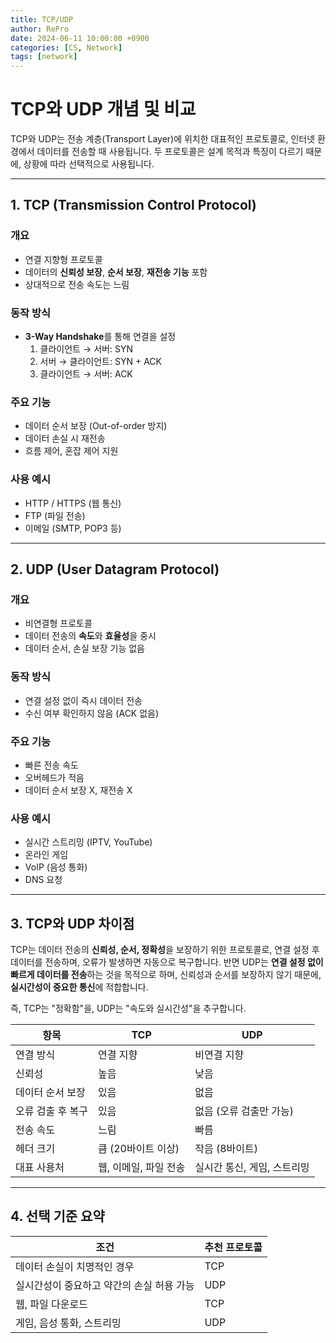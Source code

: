 ```yaml
---
title: TCP/UDP
author: RePro
date: 2024-06-11 10:00:00 +0900
categories: [CS, Network]
tags: [network]
---
```


# TCP와 UDP 개념 및 비교

TCP와 UDP는 전송 계층(Transport Layer)에 위치한 대표적인 프로토콜로, 인터넷 환경에서 데이터를 전송할 때 사용됩니다. 두 프로토콜은 설계 목적과 특징이 다르기 때문에, 상황에 따라 선택적으로 사용됩니다.

---

## 1. TCP (Transmission Control Protocol)

### 개요
- 연결 지향형 프로토콜
- 데이터의 **신뢰성 보장**, **순서 보장**, **재전송 기능** 포함
- 상대적으로 전송 속도는 느림

### 동작 방식
- **3-Way Handshake**를 통해 연결을 설정
  1. 클라이언트 → 서버: SYN
  2. 서버 → 클라이언트: SYN + ACK
  3. 클라이언트 → 서버: ACK

### 주요 기능
- 데이터 순서 보장 (Out-of-order 방지)
- 데이터 손실 시 재전송
- 흐름 제어, 혼잡 제어 지원

### 사용 예시
- HTTP / HTTPS (웹 통신)
- FTP (파일 전송)
- 이메일 (SMTP, POP3 등)

---

## 2. UDP (User Datagram Protocol)

### 개요
- 비연결형 프로토콜
- 데이터 전송의 **속도**와 **효율성**을 중시
- 데이터 순서, 손실 보장 기능 없음

### 동작 방식
- 연결 설정 없이 즉시 데이터 전송
- 수신 여부 확인하지 않음 (ACK 없음)

### 주요 기능
- 빠른 전송 속도
- 오버헤드가 적음
- 데이터 순서 보장 X, 재전송 X

### 사용 예시
- 실시간 스트리밍 (IPTV, YouTube)
- 온라인 게임
- VoIP (음성 통화)
- DNS 요청

---

## 3. TCP와 UDP 차이점

TCP는 데이터 전송의 **신뢰성, 순서, 정확성**을 보장하기 위한 프로토콜로, 연결 설정 후 데이터를 전송하며, 오류가 발생하면 자동으로 복구합니다. 반면 UDP는 **연결 설정 없이 빠르게 데이터를 전송**하는 것을 목적으로 하며, 신뢰성과 순서를 보장하지 않기 때문에, **실시간성이 중요한 통신**에 적합합니다.

즉, TCP는 "정확함"을, UDP는 "속도와 실시간성"을 추구합니다.

| 항목 | TCP | UDP |
|------|-----|-----|
| 연결 방식 | 연결 지향 | 비연결 지향 |
| 신뢰성 | 높음 | 낮음 |
| 데이터 순서 보장 | 있음 | 없음 |
| 오류 검출 후 복구 | 있음 | 없음 (오류 검출만 가능) |
| 전송 속도 | 느림 | 빠름 |
| 헤더 크기 | 큼 (20바이트 이상) | 작음 (8바이트) |
| 대표 사용처 | 웹, 이메일, 파일 전송 | 실시간 통신, 게임, 스트리밍 |

---

## 4. 선택 기준 요약

| 조건 | 추천 프로토콜 |
|-------|----------------|
| 데이터 손실이 치명적인 경우 | TCP |
| 실시간성이 중요하고 약간의 손실 허용 가능 | UDP |
| 웹, 파일 다운로드 | TCP |
| 게임, 음성 통화, 스트리밍 | UDP |

